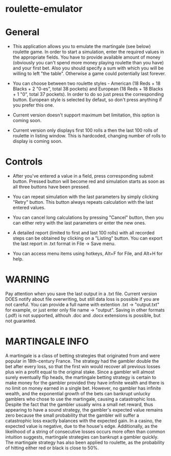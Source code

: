 # roulette-emulator

<h1> General </h1>

* This application allows you to emulate the martingale (see below) roulette game. In order to start a simulation, enter the required values in the appropriate fields.
You have to provide available amount of money (obviously you can't spend more money playing roulette than you have) and your first bet.
Also you should specify a sum with which you will be willing to left "the table". Otherwise a game could potentially last forever.

* You can choose between two roulette styles - American (18 Reds + 18 Blacks + 2 "0-es", total 38 pockets) and European (18 Reds + 18 Blacks + 1 "0", total 37 pockets).
In order to do so just press the corresponding button. European style is selected by defaut, so don't press anything if you prefer this one.

* Current version doesn't support maximum bet limitation, this option is coming soon.

* Current version only displays first 100 rolls a then the last 100 rolls of roulette in listing window.
This is hardcoded, changing number of rolls to display is coming soon.

<h1> Controls </h1>

* After you've entered a value in a field, press corresponding submit button.
Pressed button will become red and simulation starts as soon as all three buttons have been pressed.

* You can repeat simulation with the last parameters by simply clicking "Retry" button. This button always repeats calculation with the last entered values.

* You can cancel long calculations by pressing "Cancel" button, then you can either retry with the last parameters or enter the new ones.

* A detailed report (limited to first and last 100 rolls) with all recorded steps can be obtained by clicking on a "Listing" button.
You can export the last report in .txt format in File -> Save menu.

* You can access menu items using hotkeys, Alt+F for File, and Alt+H for help.

<h1> WARNING </h1>

Pay attention when you save the last output in a .txt file. Current version DOES notify about file overwriting, but still data loss is possible if you are not careful.
You can provide a full name with extention .txt -> "output.txt" for example, or just enter only file name -> "output".
Saving in other formats (.pdf) is not supported, althouh .doc and .docx extensions is possible, but not guaranted.

<h1> MARTINGALE INFO </h1>

A martingale is a class of betting strategies that originated from and were popular in 18th-century France. The strategy had the gambler double the bet after every loss,
so that the first win would recover all previous losses plus win a profit equal to the original stake. Since a gambler will almost surely eventually flip heads, the martingale
betting strategy is certain to make money for the gambler provided they have infinite wealth and there is no limit on money earned in a single bet. However, no gambler has infinite
wealth, and the exponential growth of the bets can bankrupt unlucky gamblers who chose to use the martingale, causing a catastrophic loss. Despite the fact that the gambler usually wins
a small net reward, thus appearing to have a sound strategy, the gambler's expected value remains zero because the small probability that the gambler will suffer a catastrophic loss exactly
balances with the expected gain. In a casino, the expected value is negative, due to the house's edge. Additionally, as the likelihood of a string of consecutive losses occurs more often than
common intuition suggests, martingale strategies can bankrupt a gambler quickly. The martingale strategy has also been applied to roulette, as the probability of hitting either red or black is
close to 50%.
